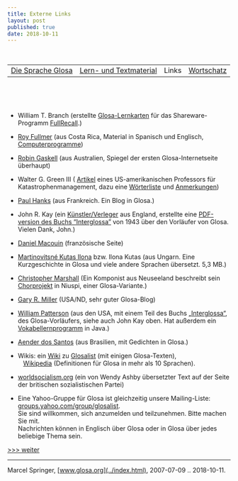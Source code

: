 ```yaml
---
title: Externe Links
layout: post
published: true
date: 2018-10-11
---
```



 

|                                 |                                              |       |                                    |
| :-----------------------------: | :------------------------------------------: | :---: | :--------------------------------: |
| [Die Sprache Glosa](index.html) | [Lern- und Textmaterial](index_materia.html) | Links | [Wortschatz](../gid/index_de.html) |

 

 

  


  - William T. Branch (erstellte
    [Glosa-Lernkarten](http://code.google.com/p/glosalib/downloads/list)
    für das Shareware-Programm [FullRecall](http://fullrecall.com/).)
  - [Roy Fullmer](http://www.costarricense.cr/pagina/ernobe/) (aus Costa
    Rica, Material in Spanisch und Englisch,
    [Computerprogramme](http://www.costarricense.cr/pagina/ernobe/proglosa.htm))
  - [Robin Gaskell](http://www.kafejo.com/rgaskell) (aus Australien,
    Spiegel der ersten Glosa-Internetseite überhaupt)
  - Walter G. Green III (
    [Artikel](https://web.archive.org/web/20110811161444/https://facultystaff.richmond.edu/~wgreen/notesiapgl.htm)
    eines US-amerikanischen Professors für Katastrophenmanagement, dazu
    eine
    [Wörterliste](https://web.archive.org/web/20110811161418/https://facultystaff.richmond.edu/~wgreen/glossary.htm)
    und
    [Anmerkungen](https://web.archive.org/web/20110811161427/https://facultystaff.richmond.edu/~wgreen/notes.htm))
  - [Paul Hanks](http://glosa-lo.blogspot.com/) (aus Frankreich. Ein
    Blog in Glosa.)
  - John R. Kay (ein [Künstler/Verleger](http://www.millrind.co.uk) aus
    England, erstellte eine [PDF-version des Buchs
    “Interglossa”](http://www.glosa.org/dt/interglossa.pdf) von 1943
    über den Vorläufer von Glosa. Vielen Dank, John.)
  - [Daniel Macouin](http://danielmacouin.chez-alice.fr/) (französische
    Seite)
  - [Martinovitsné Kutas
    Ilona](http://www.mek.iif.hu/porta/szint/human/szepirod/modern/martinov)
    bzw. Ilona Kutas (aus Ungarn. Eine Kurzgeschichte in Glosa und viele
    andere Sprachen übersetzt. 5,3 MB.)
  - [Christopher Marshall](http://www.vaiaata.com.) (Ein Komponist aus
    Neuseeland beschreibt sein
    [Chorprojekt](http://www.vaiaata.com/music/u-trau-choir/) in Niuspi,
    einer Glosa-Variante.)
  - [Gary R. Miller](http://glos-avanti.blogspot.com) (USA/ND, sehr
    guter Glosa-Blog)
  - [William
    Patterson](http://www.kafejo.com/lingvoj/auxlangs/glosa/index.htm)
    (aus den USA, mit einem Teil des Buchs
    [„Interglossa“](http://www.kafejo.com/interglossa/), des
    Glosa-Vorläufers, siehe auch John Kay oben. Hat außerdem ein
    [Vokabellernprogramm](http://www.kafejo.com/lingvoj/auxlangs/glosa/exercise)
    in Java.)
  - [Aender dos Santos](http://www.aliraperglosa.blogspot.com) (aus
    Brasilien, mit Gedichten in Glosa.)
  - Wikis: ein [Wiki](http://glosalist.pbwiki.com) zu
    [Glosalist](http://groups.yahoo.com/group/glosalist) (mit einigen
    Glosa-Texten),  
       [Wikipedia](http://de.wikipedia.org/wiki/Glosa) (Definitionen für
    Glosa in mehr als 10 Sprachen).
  - [worldsocialism.org](http://www.worldsocialism.org/noneng/glo1.htm)
    (ein von Wendy Ashby übersetzter Text auf der Seite der britischen
    sozialistischen Partei)  
      
      
  - Eine Yahoo-Gruppe für Glosa ist gleichzeitig unsere Mailing-Liste:
    [groups.yahoo.com/group/glosalist](http://groups.yahoo.com/group/glosalist).  
    Sie sind willkommen, sich anzumelden und teilzunehmen. Bitte machen
    Sie mit.  
    Nachrichten können in Englisch über Glosa oder in Glosa über jedes
    beliebige Thema sein.

  

[\>\>\> weiter](../gid/index_de.html)

-----

Marcel Springer, [www.glosa.org](../index.html), 2007-07-09
.. 2018-10-11.
